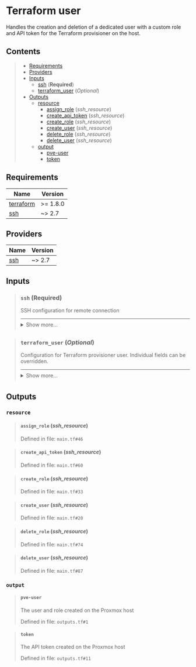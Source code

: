 # Terraform user

Handles the creation and deletion of a dedicated user with a custom role
and API token for the Terraform provisioner on the host.
## Contents

<blockquote>

- [Requirements](#requirements)
- [Providers](#providers)
- [Inputs](#inputs)
  - [ssh](#ssh-required) (**Required**)
  - [terraform_user](#terraform_user-optional) (*Optional*)
- [Outputs](#outputs)
  - [resource](#resource)
    - [assign_role](#assign_role-ssh_resource) (*ssh_resource*)
    - [create_api_token](#create_api_token-ssh_resource) (*ssh_resource*)
    - [create_role](#create_role-ssh_resource) (*ssh_resource*)
    - [create_user](#create_user-ssh_resource) (*ssh_resource*)
    - [delete_role](#delete_role-ssh_resource) (*ssh_resource*)
    - [delete_user](#delete_user-ssh_resource) (*ssh_resource*)
  - [output](#output)
    - [pve-user](#pve-user)
    - [token](#token)</blockquote>

## Requirements

| Name | Version |
|------|---------|
| <a name="requirement_terraform"></a> [terraform](#requirement\_terraform) | >= 1.8.0 |
| <a name="requirement_ssh"></a> [ssh](#requirement\_ssh) | ~> 2.7 |
## Providers

| Name | Version |
|------|---------|
| <a name="provider_ssh"></a> [ssh](#provider\_ssh) | ~> 2.7 |

## Inputs
<blockquote>

### `ssh` (**Required**)
SSH configuration for remote connection

<details style="border-top-color: inherit; border-top-width: 0.1em; border-top-style: solid; padding-top: 0.5em; padding-bottom: 0.5em;">
  <summary>Show more...</summary>

  **Type**:
  ```hcl
    object({
    host    = string
    user    = string
    id_file = optional(string, "~/.ssh/id_rsa")
  })
  ```
  Defined in file: `variables.tf#1`

</details>
</blockquote>
<blockquote>

### `terraform_user` (*Optional*)
Configuration for Terraform provisioner user. Individual fields can be overridden.

<details style="border-top-color: inherit; border-top-width: 0.1em; border-top-style: solid; padding-top: 0.5em; padding-bottom: 0.5em;">
  <summary>Show more...</summary>

  **Type**:
  ```hcl
    object({
    name    = optional(string, "terraform@pve")
    comment = optional(string, "Terraform automation user")
    role = object({
      name = optional(string, "TerraformProv")
      privileges = optional(list(string), [
        "VM.Allocate",
        "VM.Clone",
        "VM.Audit",
        "VM.Config.HWType",
        "VM.Config.Disk",
        "VM.Config.CPU",
        "VM.Config.Memory",
        "VM.Config.Network",
        "VM.Config.Cloudinit",
        "VM.Config.Options",
        "VM.PowerMgmt",
        "VM.Monitor",
        "Datastore.Allocate",
        "Datastore.AllocateSpace",
        "Datastore.AllocateTemplate",
        "Datastore.Audit",
        "SDN.Use",
        "Sys.Audit",
        "Sys.Modify"
      ])
    })
    token = object({
      name    = optional(string, "terraform-token")
      comment = optional(string, "Terraform automation user API token")
    })
  })
  ```
  **Default**:
  ```json
    {
  "role": {},
  "token": {}
}
  ```
  Defined in file: `variables.tf#14`

</details>
</blockquote>

## Outputs
### `resource`
<blockquote>

#### `assign_role` (_ssh_resource_)
Defined in file: `main.tf#46`
</blockquote>
<blockquote>

#### `create_api_token` (_ssh_resource_)
Defined in file: `main.tf#60`
</blockquote>
<blockquote>

#### `create_role` (_ssh_resource_)
Defined in file: `main.tf#33`
</blockquote>
<blockquote>

#### `create_user` (_ssh_resource_)
Defined in file: `main.tf#20`
</blockquote>
<blockquote>

#### `delete_role` (_ssh_resource_)
Defined in file: `main.tf#74`
</blockquote>
<blockquote>

#### `delete_user` (_ssh_resource_)
Defined in file: `main.tf#87`
</blockquote>

### `output`
<blockquote>

#### `pve-user`
The user and role created on the Proxmox host

Defined in file: `outputs.tf#1`
</blockquote>
<blockquote>

#### `token`
The API token created on the Proxmox host

Defined in file: `outputs.tf#11`
</blockquote>